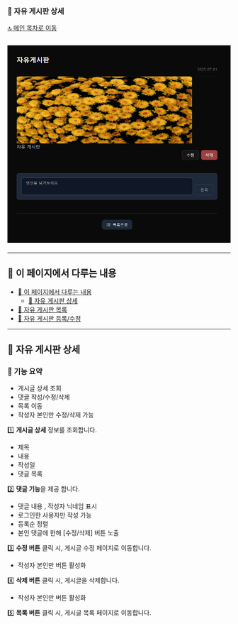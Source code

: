 ### 💬 자유 게시판 상세

[🔝 메인 목차로 이동](../../README.md)

## ![../../Settings/image/자유게시판상세.PNG](../../Settings/image/자유게시판상세.PNG)

---

## 🧭 이 페이지에서 다루는 내용

- [🧭 이 페이지에서 다루는 내용](#-이-페이지에서-다루는-내용)
  - [💬 자유 게시판 상세](#-자유-게시판-상세)
- [💬 자유 게시판 목록](./list.md)
- [💬 자유 게시판 등록/수정](./write.md)

---

## 💬 자유 게시판 상세

### 📍 기능 요약

- 게시글 상세 조회
- 댓글 작성/수정/삭제
- 목록 이동
- 작성자 본인만 수정/삭제 가능

1️⃣ **게시글 상세** 정보를 조회합니다.

- 제목
- 내용
- 작성일
- 댓글 목록

2️⃣ **댓글 기능**을 제공 합니다.

- 댓글 내용 , 작성자 닉네임 표시
- 로그인한 사용자만 작성 가능
- 등록순 정렬
- 본인 댓글에 한해 [수정/삭제] 버튼 노출

3️⃣ **수정 버튼** 클릭 시, 게시글 수정 페이지로 이동합니다.

- 작성자 본인만 버튼 활성화

4️⃣ **삭제 버튼** 클릭 시, 게시글을 삭제합니다.

- 작성자 본인만 버튼 활성화

5️⃣ **목록 버튼** 클릭 시, 게시글 목록 페이지로 이동합니다.
